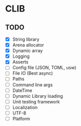 # CLIB

## TODO

- [x] String library 
- [x] Arena allocator
- [x] Dynamic array
- [x] Logging
- [x] Asserts
- [ ] Config file (JSON, TOML, usw)
- [ ] File IO (Best async)
- [ ] Paths
- [ ] Command line args
- [ ] DateTime
- [ ] Dynamic Library loading
- [ ] Unit testing framework
- [ ] Localization
- [ ] UTF-8
- [ ] Platform
